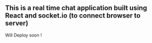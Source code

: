 ## This is a real time chat application built using React and socket.io (to connect browser to server)
Will Deploy soon !
